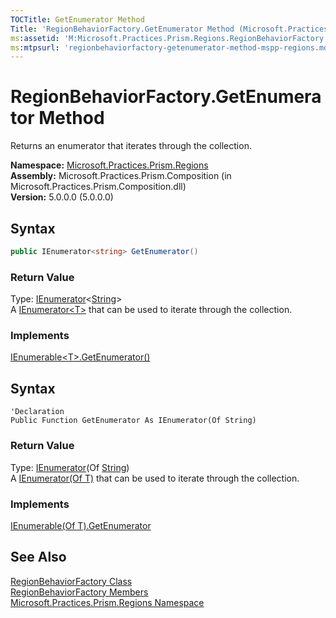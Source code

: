 ```yaml
---
TOCTitle: GetEnumerator Method
Title: 'RegionBehaviorFactory.GetEnumerator Method (Microsoft.Practices.Prism.Regions)'
ms:assetid: 'M:Microsoft.Practices.Prism.Regions.RegionBehaviorFactory.GetEnumerator'
ms:mtpsurl: 'regionbehaviorfactory-getenumerator-method-mspp-regions.md'
---
```



# RegionBehaviorFactory.GetEnumerator Method

Returns an enumerator that iterates through the collection.

**Namespace:** [Microsoft.Practices.Prism.Regions](/patterns-practices/reference/mspp-regions-namespace)  
**Assembly:** Microsoft.Practices.Prism.Composition (in Microsoft.Practices.Prism.Composition.dll)  
**Version:** 5.0.0.0 (5.0.0.0)

## Syntax

```C#
public IEnumerator<string> GetEnumerator()
```

### Return Value

Type: [IEnumerator](http://msdn.microsoft.com/en-us/library/78dfe2yb)&lt;[String](http://msdn.microsoft.com/en-us/library/s1wwdcbf)&gt;  
A [IEnumerator&lt;T&gt;](http://msdn.microsoft.com/en-us/library/78dfe2yb) that can be used to iterate through the collection.
### Implements

[IEnumerable&lt;T&gt;.GetEnumerator()](http://msdn.microsoft.com/en-us/library/s793z9y2)


## Syntax

```VB
'Declaration
Public Function GetEnumerator As IEnumerator(Of String)
```

### Return Value

Type: [IEnumerator](http://msdn.microsoft.com/en-us/library/78dfe2yb)(Of [String](http://msdn.microsoft.com/en-us/library/s1wwdcbf))  
A [IEnumerator(Of T)](http://msdn.microsoft.com/en-us/library/78dfe2yb) that can be used to iterate through the collection.
### Implements

[IEnumerable(Of T).GetEnumerator](http://msdn.microsoft.com/en-us/library/s793z9y2)

## See Also

[RegionBehaviorFactory Class](/patterns-practices/reference/regionbehaviorfactory-class-mspp-regions)  
[RegionBehaviorFactory Members](/patterns-practices/reference/regionbehaviorfactory-members-mspp-regions)  
[Microsoft.Practices.Prism.Regions Namespace](/patterns-practices/reference/mspp-regions-namespace)  